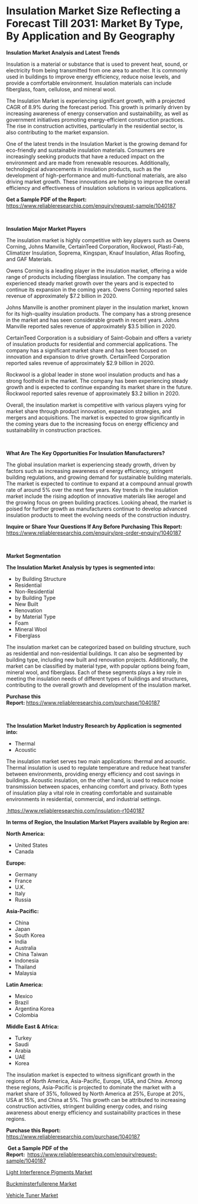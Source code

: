 <p><h1>Insulation Market Size Reflecting a Forecast Till 2031: Market By Type, By Application and By Geography</h1></p><p><strong>Insulation Market Analysis and Latest Trends</strong></p>
<p><p>Insulation is a material or substance that is used to prevent heat, sound, or electricity from being transmitted from one area to another. It is commonly used in buildings to improve energy efficiency, reduce noise levels, and provide a comfortable environment. Insulation materials can include fiberglass, foam, cellulose, and mineral wool.</p><p>The Insulation Market is experiencing significant growth, with a projected CAGR of 8.9% during the forecast period. This growth is primarily driven by increasing awareness of energy conservation and sustainability, as well as government initiatives promoting energy-efficient construction practices. The rise in construction activities, particularly in the residential sector, is also contributing to the market expansion.</p><p>One of the latest trends in the Insulation Market is the growing demand for eco-friendly and sustainable insulation materials. Consumers are increasingly seeking products that have a reduced impact on the environment and are made from renewable resources. Additionally, technological advancements in insulation products, such as the development of high-performance and multi-functional materials, are also driving market growth. These innovations are helping to improve the overall efficiency and effectiveness of insulation solutions in various applications.</p></p>
<p><strong>Get a Sample PDF of the Report:&nbsp;</strong> <a href="https://www.reliableresearchiq.com/enquiry/request-sample/1040187">https://www.reliableresearchiq.com/enquiry/request-sample/1040187</a></p>
<p>&nbsp;</p>
<p><strong>Insulation Major Market Players</strong></p>
<p><p>The insulation market is highly competitive with key players such as Owens Corning, Johns Manville, CertainTeed Corporation, Rockwool, Plasti-Fab, Climatizer Insulation, Soprema, Kingspan, Knauf Insulation, Atlas Roofing, and GAF Materials. </p><p>Owens Corning is a leading player in the insulation market, offering a wide range of products including fiberglass insulation. The company has experienced steady market growth over the years and is expected to continue its expansion in the coming years. Owens Corning reported sales revenue of approximately $7.2 billion in 2020.</p><p>Johns Manville is another prominent player in the insulation market, known for its high-quality insulation products. The company has a strong presence in the market and has seen considerable growth in recent years. Johns Manville reported sales revenue of approximately $3.5 billion in 2020.</p><p>CertainTeed Corporation is a subsidiary of Saint-Gobain and offers a variety of insulation products for residential and commercial applications. The company has a significant market share and has been focused on innovation and expansion to drive growth. CertainTeed Corporation reported sales revenue of approximately $2.9 billion in 2020.</p><p>Rockwool is a global leader in stone wool insulation products and has a strong foothold in the market. The company has been experiencing steady growth and is expected to continue expanding its market share in the future. Rockwool reported sales revenue of approximately $3.2 billion in 2020.</p><p>Overall, the insulation market is competitive with various players vying for market share through product innovation, expansion strategies, and mergers and acquisitions. The market is expected to grow significantly in the coming years due to the increasing focus on energy efficiency and sustainability in construction practices.</p></p>
<p>&nbsp;</p>
<p><strong>What Are The Key Opportunities For Insulation Manufacturers?</strong></p>
<p><p>The global insulation market is experiencing steady growth, driven by factors such as increasing awareness of energy efficiency, stringent building regulations, and growing demand for sustainable building materials. The market is expected to continue to expand at a compound annual growth rate of around 5% over the next few years. Key trends in the insulation market include the rising adoption of innovative materials like aerogel and the growing focus on green building practices. Looking ahead, the market is poised for further growth as manufacturers continue to develop advanced insulation products to meet the evolving needs of the construction industry.</p></p>
<p><strong>Inquire or Share Your Questions If Any Before Purchasing This Report:</strong> <a href="https://www.reliableresearchiq.com/enquiry/pre-order-enquiry/1040187">https://www.reliableresearchiq.com/enquiry/pre-order-enquiry/1040187</a></p>
<p>&nbsp;</p>
<p><strong>Market Segmentation</strong></p>
<p><strong>The Insulation Market Analysis by types is segmented into:</strong></p>
<p><ul><li>by Building Structure</li><li>Residential</li><li>Non-Residential</li><li>by Building Type</li><li>New Built</li><li>Renovation</li><li>by Material Type</li><li>Foam</li><li>Mineral Wool</li><li>Fiberglass</li></ul></p>
<p><p>The insulation market can be categorized based on building structure, such as residential and non-residential buildings. It can also be segmented by building type, including new built and renovation projects. Additionally, the market can be classified by material type, with popular options being foam, mineral wool, and fiberglass. Each of these segments plays a key role in meeting the insulation needs of different types of buildings and structures, contributing to the overall growth and development of the insulation market.</p></p>
<p><strong>Purchase this Report:&nbsp;</strong><a href="https://www.reliableresearchiq.com/purchase/1040187">https://www.reliableresearchiq.com/purchase/1040187</a></p>
<p>&nbsp;</p>
<p><strong>The Insulation Market Industry Research by Application is segmented into:</strong></p>
<p><ul><li>Thermal</li><li>Acoustic</li></ul></p>
<p><p>The insulation market serves two main applications: thermal and acoustic. Thermal insulation is used to regulate temperature and reduce heat transfer between environments, providing energy efficiency and cost savings in buildings. Acoustic insulation, on the other hand, is used to reduce noise transmission between spaces, enhancing comfort and privacy. Both types of insulation play a vital role in creating comfortable and sustainable environments in residential, commercial, and industrial settings.</p></p>
<p><a href="https://www.reliableresearchiq.com/insulation-r1040187">&nbsp;https://www.reliableresearchiq.com/insulation-r1040187</a></p>
<p><strong>In terms of Region, the Insulation Market Players available by Region are:</strong></p>
<p>
    <p> <strong> North America: </strong>
        <ul>
            <li>United States</li>
            <li>Canada</li>
        </ul>
        </p> 
    <p> <strong> Europe: </strong>
        <ul>
            <li>Germany</li>
            <li>France</li>
            <li>U.K.</li>
            <li>Italy</li>
            <li>Russia</li>
        </ul>
        </p> 
    <p> <strong> Asia-Pacific: </strong>
        <ul>
            <li>China</li>
            <li>Japan</li>
            <li>South Korea</li>
            <li>India</li>
            <li>Australia</li>
            <li>China Taiwan</li>
            <li>Indonesia</li>
            <li>Thailand</li>
            <li>Malaysia</li>
        </ul>
        </p> 
    <p> <strong> Latin America: </strong>
        <ul>
            <li>Mexico</li>
            <li>Brazil</li>
            <li>Argentina Korea</li>
            <li>Colombia</li>
        </ul>
        </p> 
    <p> <strong> Middle East & Africa: </strong>
        <ul>
            <li>Turkey</li>
            <li>Saudi</li>
            <li>Arabia</li>
            <li>UAE</li>
            <li>Korea</li>
        </ul>
    </p>
    </p>
<p><p>The insulation market is expected to witness significant growth in the regions of North America, Asia-Pacific, Europe, USA, and China. Among these regions, Asia-Pacific is projected to dominate the market with a market share of 35%, followed by North America at 25%, Europe at 20%, USA at 15%, and China at 5%. This growth can be attributed to increasing construction activities, stringent building energy codes, and rising awareness about energy efficiency and sustainability practices in these regions.</p></p>
<p><strong>Purchase this Report: </strong><a href="https://www.reliableresearchiq.com/purchase/1040187">https://www.reliableresearchiq.com/purchase/1040187</a></p>
<p>&nbsp;<strong>Get a Sample PDF of the Report:&nbsp;&nbsp;</strong><a href="https://www.reliableresearchiq.com/enquiry/request-sample/1040187">https://www.reliableresearchiq.com/enquiry/request-sample/1040187</a></p>
<p><strong></strong></p>
<p><p><a href="https://view.publitas.com/reportprime-1/global-light-interference-pigments-market-size-share-analysis-by-product-type-by-application-by-region-forecasts-2024-2031/">Light Interference Pigments Market</a></p><p><a href="https://view.publitas.com/reportprime-1/global-buckminsterfullerene-market-by-product-type-by-application-by-region-and-companies-industry-segment-outlook-market-assessment-competition-scenario-trends-and-forecast-2024-2031/">Buckminsterfullerene Market</a></p><p><a href="https://medium.com/@albertohickle/vehicle-tuner-market-market-segmentation-geographical-regions-and-market-forcast-till-2031-000223ddf750">Vehicle Tuner Market</a></p></p>